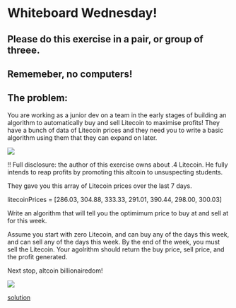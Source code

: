 # Whiteboard Wednesday!

## Please do this exercise in a pair, or group of threee. 
## Rememeber, no computers!

## The problem: 

You are working as a junior dev on a team in the early stages of building an algorithm to automatically buy and sell Litecoin to maximise profits! 
They have a bunch of data of Litecoin prices and they need you to write a basic algorithm using them that they can expand on later. 

![](https://media.giphy.com/media/xT0xeocYDfUdyzXNIY/giphy.gif)

:bangbang: Full disclosure: the author of this exercise owns about .4 Litecoin. He fully intends to reap profits by promoting this altcoin to unsuspecting students. 

They gave you this array of Litecoin prices over the last 7 days. 

litecoinPrices = [286.03, 304.88, 333.33, 291.01, 390.44, 298.00, 300.03]

Write an algorithm that will tell you the optimimum price to buy at and sell at for this week. 

Assume you start with zero Litecoin, and can buy any of the days this week, and can sell any of the days this week. By the end of the week, you must sell the Litecoin. 
Your agolrithm should return the buy price, sell price, and the profit generated. 

Next stop, altcoin billionairedom! 

![](https://media.giphy.com/media/PtfccZBHY2VBm/giphy.gif)


[solution](https://git.generalassemb.ly/gist/alexw/60bee5ef27b3aa555db236b68125dbb1)
